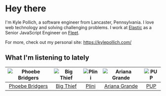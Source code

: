 # Hey there


I'm Kyle Pollich, a software engineer from Lancaster, Pennsylvania. I love web technology and solving challenging problems.
I work at [Elastic](https://www.elastic.co/) as a Senior JavaScript Engineer on [Fleet](https://www.elastic.co/guide/en/fleet/current/fleet-overview.html).

For more, check out my personal site: https://kylepollich.com/

## What I'm listening to lately

<!-- begin artists -->
  |![Phoebe Bridgers](https://i.scdn.co/image/ab6761610000f178626686e362d30246e816cc5b)|![Big Thief](https://i.scdn.co/image/ab6761610000f178b4d91cdb7bae4fec272f7981)|![Plini](https://i.scdn.co/image/ab6761610000f1787db8f5ef63701ec561a2109c)|![Ariana Grande](https://i.scdn.co/image/ab6761610000f178cdce7620dc940db079bf4952)|![PUP](https://i.scdn.co/image/ab6761610000f1783c01e2c45dcbdca5a953b469)|
  |:---:|:---:|:---:|:---:|:---:|
  |[Phoebe Bridgers](https://open.spotify.com/artist/1r1uxoy19fzMxunt3ONAkG)|[Big Thief](https://open.spotify.com/artist/5QdyldG4Fl4TPiOIeMNpBZ)|[Plini](https://open.spotify.com/artist/3Gs10XJ4S4OEFrMRqZJcic)|[Ariana Grande](https://open.spotify.com/artist/66CXWjxzNUsdJxJ2JdwvnR)|[PUP](https://open.spotify.com/artist/6A7uqgC2N1nUhrCLAytHxN)|
<!-- end artists -->
